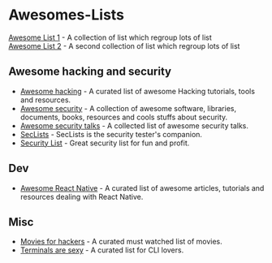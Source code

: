 # Awesomes-Lists

[Awesome List 1](https://github.com/sindresorhus/awesome) - A collection of list which regroup lots of list  
[Awesome List 2](https://github.com/bayandin/awesome-awesomeness)  - A second collection of list which regroup lots of list

## Awesome hacking and security
* [Awesome hacking](https://github.com/carpedm20/awesome-hacking) - A curated list of awesome Hacking tutorials, tools and resources.
* [Awesome security](https://github.com/sbilly/awesome-security) - A collection of awesome software, libraries, documents, books, resources and cools stuffs about security.
* [Awesome security talks](https://github.com/PaulSec/awesome-sec-talks) - A collected list of awesome security talks.
* [SecLists](https://github.com/danielmiessler/SecLists) - SecLists is the security tester's companion.
* [Security List](https://github.com/zbetcheckin/Security_list) - Great security list for fun and profit.

## Dev
* [Awesome React Native](https://github.com/jondot/awesome-react-native) - A curated list of awesome articles, tutorials and resources dealing with React Native.

## Misc
* [Movies for hackers](https://github.com/k4m4/movies-for-hackers)  - A curated must watched list of movies.
* [Terminals are sexy](https://github.com/k4m4/terminals-are-sexy) - A curated list for CLI lovers.
